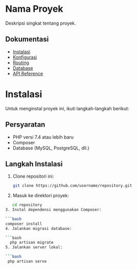# Nama Proyek

Deskripsi singkat tentang proyek.

## Dokumentasi

- [Instalasi](docs/installation.md)
- [Konfigurasi](docs/configuration.md)
- [Routing](docs/routing.md)
- [Database](docs/database.md)
- [API Reference](docs/api.md)


# Instalasi

Untuk menginstal proyek ini, ikuti langkah-langkah berikut:

## Persyaratan

- PHP versi 7.4 atau lebih baru
- Composer
- Database (MySQL, PostgreSQL, dll.)

## Langkah Instalasi

1. Clone repositori ini:

   ```bash
   git clone https://github.com/username/repository.git
2. Masuk ke direktori proyek:

```bash
   cd repository
3. Instal dependensi menggunakan Composer:

```bash
composer install
4. Jalankan migrasi database:

```bash
  php artisan migrate
5. Jalankan server lokal:

```bash
 php artisan serve
